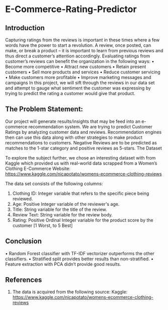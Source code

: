 # E-Commerce-Rating-Predictor

## Introduction
Capturing ratings from the reviews is important in these times where a few words have the power to start a revolution. A review, once posted, can make, or break a product – it is important to learn from previous reviews and thus direct a customer’s attention accordingly. Evaluating ratings from customer’s reviews can benefit the organization in the following ways:
• Become more competitive
• Attract new customers
• Retain present customers
• Sell more products and services
• Reduce customer servicing
• Make customers more profitable
• Improve marketing messages and campaigns
In this project, we will sift through the reviews in our data set and attempt to gauge what sentiment the customer was expressing by trying to predict the rating a customer would give that product.

## The Problem Statement:

Our project will generate results/insights that may be feed into an e-commerce recommendation system. We are trying to predict Customer Ratings by analyzing customer data and reviews. Recommendation engines then can use this data along with other strategies to make product recommendations to customers. Negative Reviews are to be predicted as matches to the 1-star category and positive reviews as 5-stars.
The Dataset

To explore the subject further, we chose an interesting dataset with from Kaggle which provided us with real-world data scrapped from a Women’s Clothing E-Commerce Website:
https://www.kaggle.com/nicapotato/womens-ecommerce-clothing-reviews

The data set consists of the following columns:
1.	Clothing ID: Integer variable that refers to the specific piece being reviewed. 
2.	Age: Positive Integer variable of the reviewer's age.
3.	Title: String variable for the title of the review.
4.	Review Text: String variable for the review body.
5.	Rating: Positive Ordinal Integer variable for the product score by the customer [1 Worst, to 5 Best]

## Conclusion

•	Random Forest classifier with TF-IDF vectorizer outperforms the other classifiers.
•	Stratified split provides better results than non-stratified.
•	Feature extraction with PCA didn’t provide good results.

## References

1.	The data is acquired from the following source: Kaggle: https://www.kaggle.com/nicapotato/womens-ecommerce-clothing-reviews
